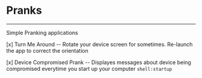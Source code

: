 # Pranks
_____________________________
Simple Pranking applications

[x] Turn Me Around -- Rotate your device screen for sometimes. Re-launch the app to correct the orientation

[x] Device Compromised Prank -- Displayes messages about device being compromised everytime you start up your computer `shell:startup`
